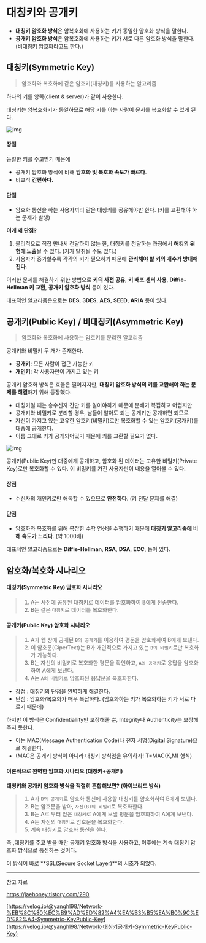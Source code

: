 # 대칭키와 공개키

- **대칭키 암호화 방식**은 암복호화에 사용하는 키가 동일한 암호화 방식을 말한다.
- **공개키 암호화 방식**은 암복호화에 사용하는 키가 서로 다른 암호화 방식을 말한다. (비대칭키 암호화라고도 한다.)

 

## **대칭키(Symmetric Key)**

> 암호화와 복호화에 같은 암호키(대칭키)를 사용하는 알고리즘

 

하나의 키를 양쪽(client & server)가 같이 사용한다.

대칭키는 암복호화키가 동일하므로 해당 키를 아는 사람이 문서를 복호화할 수 있게 된다.

 

 



![img](https://blog.kakaocdn.net/dn/CROJZ/btslvxPO6Jr/mHq8efxzwH8U7V1GEjQoNK/img.png)



#### **장점**

동일한 키를 주고받기 때문에

- 공개키 암호화 방식에 비해 **암호화 및 복호화 속도가 빠르다**.
- 비교적 **간편하다.**

#### **단점**

- 암호화 통신을 하는 사용자끼리 같은 대칭키를 공유해야만 한다. (키를 교환해야 하는 문제가 발생)

 

**이게 왜 단점?**

1. 물리적으로 직접 만나서 전달하지 않는 한, 대칭키를 전달하는 과정에서 **해킹의 위험에 노출**될 수 있다. (키가 탈취될 수도 있다.)
2. 사용자가 증가할수록 각각의 키가 필요하기 때문에 **관리해야 할 키의 개수가 방대해진다.**

 

이러한 문제를 해결하기 위한 방법으로 **키의 사전 공유**, **키 배포 센터 사용**, **Diffie-Hellman 키 교환**, **공개키 암호화 방식** 등이 있다.

 

대표적인 알고리즘은으로는 **DES**, **3DES**, **AES**, **SEED**, **ARIA** 등이 있다.

 

 

## **공개키(Public Key) / 비대칭키(Asymmetric Key)**

> 암호화와 복호화에 사용하는 암호키를 분리한 알고리즘

 

공개키와 비밀키 두 개가 존재한다.

- **공개키**: 모든 사람이 접근 가능한 키
- **개인키**: 각 사용자만이 가지고 있는 키

 

공개키 암호화 방식은 효율은 떨어지지만, **대칭키 암호화 방식의 키를 교환해야 하는 문제를 해결**하기 위해 등장했다.

- 대칭키일 때는 송수신자 간만 키를 알아야하기 때문에 분배가 복잡하고 어렵지만
- 공개키와 비밀키로 분리할 경우, 남들이 알아도 되는 공개키만 공개하면 되므로
- 자신이 가지고 있는 고유한 암호키(비밀키)로만 복호화할 수 있는 암호키(공개키)를 대중에 공개한다.
- 이름 그대로 키가 공개되어있기 때문에 키를 교환할 필요가 없다.

 

 



![img](https://blog.kakaocdn.net/dn/dHDfrj/btslvzz6k3H/ytcYxAm93cebXwodlEKvp0/img.png)



 

공개키(Public Key)만 대중에게 공개하고, 암호화 된 데이터는 고유한 비밀키(Private Key)로만 복호화할 수 있다. 이 비밀키를 가진 사용자만이 내용을 열어볼 수 있다.

 

#### **장점**

- 수신자의 개인키로만 해독할 수 있으므로 **안전하다**. (키 전달 문제를 해결)

#### **단점**

- 암호화와 복호화를 위해 복잡한 수학 연산을 수행하기 때문에 **대칭키 알고리즘에 비해 속도가 느리다**. (약 1000배)

 

대표적인 알고리즘으로는 **Diffie-Hellman**, **RSA**, **DSA**, **ECC**, 등이 있다.

 

 

## **암호화/복호화 시나리오**

#### **대칭키(Symmetric Key) 암호화 시나리오**

> 1. A는 사전에 공유된 대칭키로 데이터를 암호화하여 B에게 전송한다.
> 2. B는 같은 `대칭키`로 데이터를 복호화한다.

 

#### **공개키(Public Key) 암호화 시나리오**

> 1. A가 웹 상에 공개된 `B의 공개키`를 이용하여 평문을 암호화하여 B에게 보낸다.
> 2. 이 암호문(CiperText)는 B가 개인적으로 가지고 있는 `B의 비밀키`로만 복호화가 가능하다.
> 3. B는 자신의 비밀키로 복호화한 평문을 확인하고, `A의 공개키`로 응답을 암호화하여 A에게 보낸다.
> 4. A는 `A의 비밀키`로 암호화된 응답문을 복호화한다.

- 장점 : 대칭키의 단점을 완벽하게 해결한다.
- 단점 : 암호화/복호화가 매우 복잡하다. (암호화하는 키가 복호화하는 키가 서로 다르기 때문에)

 

하지만 이 방식은 Confidentiallity만 보장해줄 뿐, Integrity나 Authenticity는 보장해주지 못한다.

- 이는 MAC(Message Authentication Code)나 전자 서명(Digital Signature)으로 해결한다.
- (MAC은 공개키 방식이 아니라 대칭키 방식임을 유의하자! T=MAC(K,M) 형식)

####  

#### **이론적으로 완벽한 암호화 시나리오 (대칭키+공개키)**

**대칭키와 공개키 암호화 방식을 적절히 혼합해보면? (하이브리드 방식)**

> 1. A가 `B의 공개키`로 암호화 통신에 사용할 대칭키를 암호화하여 B에게 보낸다.
> 2. B는 암호문을 받아, `자신(B)의 비밀키`로 복호화한다.
> 3. B는 A로 부터 얻은 `대칭키`로 A에게 보낼 평문을 암호화하여 A에게 보낸다.
> 4. A는 자신의 `대칭키`로 암호문을 복호화한다.
> 5. 계속 대칭키로 암호화 통신을 한다.

 

즉 ,대칭키를 주고 받을 때만 공개키 암호화 방식을 사용하고, 이후에는 계속 대칭키 암호화 방식으로 통신하는 것이다.

 

이 방식이 바로 **SSL(Secure Socket Layer)**의 시초가 되었다.

------

참고 자료

https://jaehoney.tistory.com/290

[https://velog.io/@yanghl98/Network-%EB%8C%80%EC%B9%AD%ED%82%A4%EA%B3%B5%EA%B0%9C%ED%82%A4-Symmetric-KeyPublic-Key](https://velog.io/@yanghl98/Network-대칭키공개키-Symmetric-KeyPublic-Key)